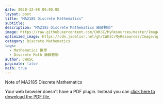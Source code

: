 ```yaml
---
date: 2020-12-08 00:00:00
layout: post
title: "MA2185 Discrete Mathematics"
subtitle: 
description: "MA2185 Discrete Mathematics 離散數學"
image: https://raw.githubusercontent.com/CWKSC/MyResources/master/Image/post12.jpg
optimized_image: https://cdn.jsdelivr.net/gh/CWKSC/MyResources/Image/optimized/post12_opt.jpg
category: Discrete Mathematics
tags: 
  - Mathematics 數學
  - Discrete Math 離散數學
author: CWKSC
paginate: false
math: true
---
```


Note of MA2185 Discrete Mathematics

<object data="../assets/pdf/MA2185-Discrete-Mathematics.pdf" type="application/pdf" width="100%" height="100%">
  <p>Your web browser doesn't have a PDF plugin.
  Instead you can <a href="../assets/pdf/MA2185-Discrete-Mathematics.pdf">click here to
  download the PDF file.</a></p>
</object>